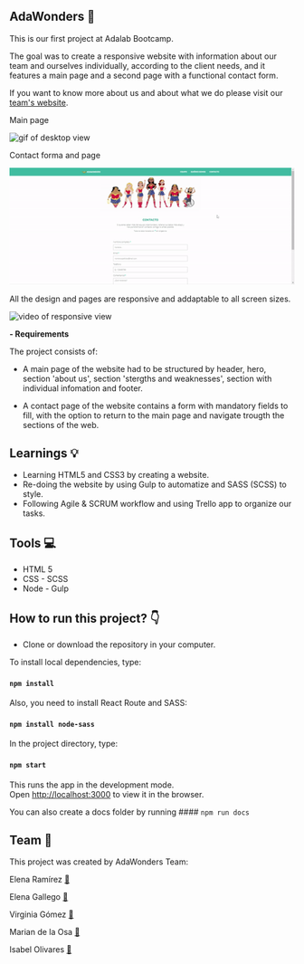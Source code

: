 ## AdaWonders 🌈

This is our first project at Adalab Bootcamp.

The goal was to create a responsive website with information about our team and ourselves individually, according to the client needs, and it features a main page and a second page with a functional contact form.

If you want to know more about us and about what we do please visit our [team's website](http://beta.adalab.es/Project-Promo-J-Modulo-1-Team-6/index.html#team-title).

Main page

![gif of desktop view ](https://github.com/erreinoso/AdaWonders/blob/master/readme-images/desktopweb.gif)

Contact forma and page

![gif of desktop view ](https://github.com/erreinoso/AdaWonders/blob/master/readme-images/contactpage.gif)

All the design and pages are responsive and addaptable to all screen sizes.

![video of responsive view ](https://github.com/erreinoso/AdaWonders/blob/master/readme-images/responsive-web.gif)

**- Requirements**

The project consists of:

- A main page of the website had to be structured by header, hero, section 'about us', section 'stergths and weaknesses', section with individual infomation and footer.

- A contact page of the website contains a form with mandatory fields to fill, with the option to return to the main page and navigate trougth the sections of the web.

## Learnings 💡

- Learning HTML5 and CSS3 by creating a website.
- Re-doing the website by using Gulp to automatize and SASS (SCSS) to style.
- Following Agile & SCRUM workflow and using Trello app to organize our tasks.

## Tools 💻

- HTML 5
- CSS - SCSS
- Node - Gulp

## How to run this project? :point_down:

- Clone or download the repository in your computer.

To install local dependencies, type:

#### `npm install`

Also, you need to install React Route and SASS:

#### `npm install node-sass`

In the project directory, type:

#### `npm start`

This runs the app in the development mode.<br />
Open [http://localhost:3000](http://localhost:3000) to view it in the browser.

You can also create a docs folder by running #### `npm run docs`

## Team 👋

This project was created by AdaWonders Team:

Elena Ramírez [🔗](https://github.com/erreinoso)

Elena Gallego [🔗](https://github.com/Elena-Gallego)

Virginia Gómez [🔗](https://github.com/VirginiaGomezR)

Marian de la Osa [🔗](https://github.com/Mdelaosaiz)

Isabel Olivares [🔗](https://github.com/IsabelOlivaresR/)
